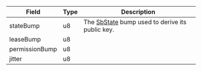 | Field          | Type | Description                                                                           |
| -------------- | ---- | ------------------------------------------------------------------------------------- |
| stateBump      | u8   | The [SbState](/feeds/solana/idl/accounts/SbState) bump used to derive its public key. |
| leaseBump      | u8   |                                                                                       |
| permissionBump | u8   |                                                                                       |
| jitter         | u8   |                                                                                       |
